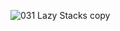![031  Lazy Stacks  copy](https://github.com/mrgsdev/DesignCode/assets/157994617/3b8bd6e3-f82a-41ee-b754-5b8182b1d59c)
